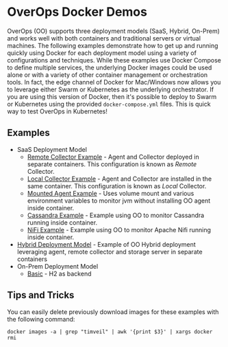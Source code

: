 # OverOps Docker Demos

OverOps (OO) supports three deployment models (SaaS, Hybrid, On-Prem) and works well with both containers and traditional servers or virtual machines.  The following examples demonstrate how to get up and running quickly using Docker for each deployment model using a variety of configurations and techniques.  While these examples use Docker Compose to define multiple services, the underlying Docker images could be used alone or with a variety of other container management or orchestration tools.  In fact, the edge channel of Docker for Mac/Windows now allows you to leverage either Swarm or Kubernetes as the underlying orchestrator.  If you are using this version of Docker, then it's possible to deploy to Swarm or Kubernetes using the provided `docker-compose.yml` files.  This is quick way to test OverOps in Kubernetes!

## Examples

* SaaS Deployment Model
    * [Remote Collector Example](saas/remote-collector) - Agent and Collector deployed in separate containers.  This configuration is known as *Remote* Collector.
    * [Local Collector Example](saas/local-collector) - Agent and Collector are installed in the same container.  This configuration is known as *Local* Collector.
    * [Mounted Agent Example](saas/mounted-agent) - Uses volume mount and various environment variables to monitor jvm without installing OO agent inside container.
    * [Cassandra Example](saas/cassandra) - Example using OO to monitor Cassandra running inside container.
    * [NiFi Example](saas/nifi) - Example using OO to monitor Apache Nifi running inside container.
* [Hybrid Deployment Model](hybrid) - Example of OO Hybrid deployment leveraging agent, remote collector and storage server in separate containers
* On-Prem Deployment Model
    * [Basic](basic) - H2 as backend
    

## Tips and Tricks

You can easily delete previously download images for these examples with the following command:

```
docker images -a | grep "timveil" | awk '{print $3}' | xargs docker rmi
```